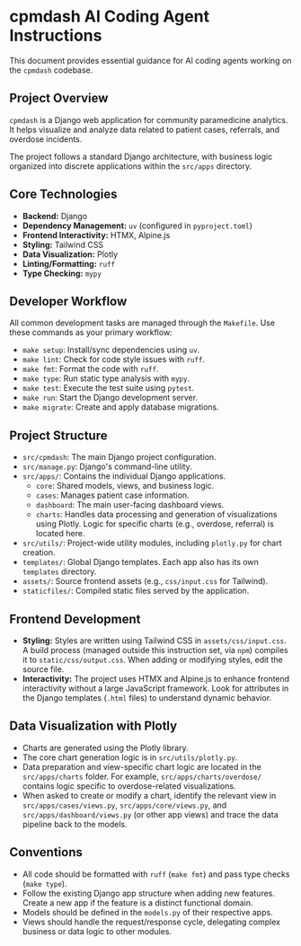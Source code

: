 # cpmdash AI Coding Agent Instructions

This document provides essential guidance for AI coding agents working on the `cpmdash` codebase.

## Project Overview

`cpmdash` is a Django web application for community paramedicine analytics. It helps visualize and analyze data related to patient cases, referrals, and overdose incidents.

The project follows a standard Django architecture, with business logic organized into discrete applications within the `src/apps` directory.

## Core Technologies

-   **Backend:** Django
-   **Dependency Management:** `uv` (configured in `pyproject.toml`)
-   **Frontend Interactivity:** HTMX, Alpine.js
-   **Styling:** Tailwind CSS
-   **Data Visualization:** Plotly
-   **Linting/Formatting:** `ruff`
-   **Type Checking:** `mypy`

## Developer Workflow

All common development tasks are managed through the `Makefile`. Use these commands as your primary workflow:

-   `make setup`: Install/sync dependencies using `uv`.
-   `make lint`: Check for code style issues with `ruff`.
-   `make fmt`: Format the code with `ruff`.
-   `make type`: Run static type analysis with `mypy`.
-   `make test`: Execute the test suite using `pytest`.
-   `make run`: Start the Django development server.
-   `make migrate`: Create and apply database migrations.

## Project Structure

-   `src/cpmdash`: The main Django project configuration.
-   `src/manage.py`: Django's command-line utility.
-   `src/apps/`: Contains the individual Django applications.
    -   `core`: Shared models, views, and business logic.
    -   `cases`: Manages patient case information.
    -   `dashboard`: The main user-facing dashboard views.
    -   `charts`: Handles data processing and generation of visualizations using Plotly. Logic for specific charts (e.g., overdose, referral) is located here.
-   `src/utils/`: Project-wide utility modules, including `plotly.py` for chart creation.
-   `templates/`: Global Django templates. Each app also has its own `templates` directory.
-   `assets/`: Source frontend assets (e.g., `css/input.css` for Tailwind).
-   `staticfiles/`: Compiled static files served by the application.

## Frontend Development

-   **Styling:** Styles are written using Tailwind CSS in `assets/css/input.css`. A build process (managed outside this instruction set, via `npm`) compiles it to `static/css/output.css`. When adding or modifying styles, edit the source file.
-   **Interactivity:** The project uses HTMX and Alpine.js to enhance frontend interactivity without a large JavaScript framework. Look for attributes in the Django templates (`.html` files) to understand dynamic behavior.

## Data Visualization with Plotly

-   Charts are generated using the Plotly library.
-   The core chart generation logic is in `src/utils/plotly.py`.
-   Data preparation and view-specific chart logic are located in the `src/apps/charts` folder. For example, `src/apps/charts/overdose/` contains logic specific to overdose-related visualizations.
-   When asked to create or modify a chart, identify the relevant view in `src/apps/cases/views.py`, `src/apps/core/views.py`, and `src/apps/dashboard/views.py` (or other app views) and trace the data pipeline back to the models.

## Conventions

-   All code should be formatted with `ruff` (`make fmt`) and pass type checks (`make type`).
-   Follow the existing Django app structure when adding new features. Create a new app if the feature is a distinct functional domain.
-   Models should be defined in the `models.py` of their respective apps.
-   Views should handle the request/response cycle, delegating complex business or data logic to other modules.
